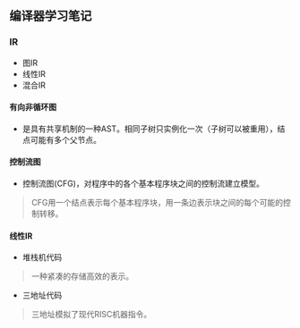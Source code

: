 ## 编译器学习笔记

### IR
- 图IR
- 线性IR
- 混合IR

#### 有向非循环图<DAG>
- 是具有共享机制的一种AST。相同子树只实例化一次（子树可以被重用），结点可能有多个父节点。

#### 控制流图
- 控制流图(CFG)，对程序中的各个基本程序块之间的控制流建立模型。

> CFG用一个结点表示每个基本程序块，用一条边表示块之间的每个可能的控制转移。

#### 线性IR
- 堆栈机代码

> 一种紧凑的存储高效的表示。

- 三地址代码

> 三地址模拟了现代RISC机器指令。